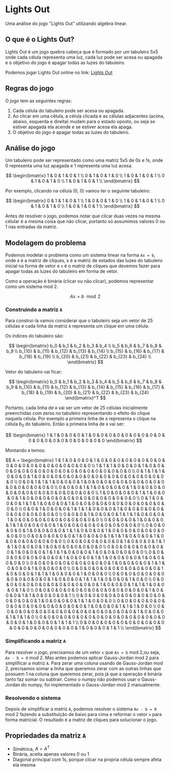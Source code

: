 # Lights Out

Uma análise do jogo "Lights Out" utilizando algebra linear.

## O que é o Lights Out?

Lights Out é um jogo quebra cabeça que é formado por um tabuleiro 5x5 onde cada célula representa uma luz, cada luz pode ser acesa ou apagada e o objetivo do jogo é apagar todas as luzes do tabuleiro.

Podemos jogar Lights Out online no link: [Lights Out](https://www.logicgamesonline.com/lightsout/)

## Regras do jogo

O jogo tem as seguintes regras:

1. Cada célula do tabuleiro pode ser acesa ou apagada.
2. Ao clicar em uma célula, a célula clicada e as células adjacentes (acima, abaixo, esquerda e direita) mudam para o estado oposto, ou seja se estiver apagada ela acende e se estiver acesa ela apaga.
3. O objetivo do jogo é apagar todas as luzes do tabuleiro.

## Análise do jogo

Um tabuleiro pode ser representado como uma matriz 5x5 de 0s e 1s, onde 0 representa uma luz apagada e 1 representa uma luz acesa.

$$
\begin{bmatrix}
1 & 0 & 1 & 0 & 1 \\
0 & 1 & 0 & 1 & 0 \\
1 & 0 & 1 & 0 & 1 \\
0 & 1 & 0 & 1 & 0 \\
1 & 0 & 1 & 0 & 1 \\
\end{bmatrix}
$$

Por exemplo, clicando na célula (0, 0) vamos ter o seguinte tabuleiro:

$$
\begin{bmatrix}
0 & 1 & 1 & 0 & 1 \\
1 & 0 & 0 & 1 & 0 \\
1 & 0 & 1 & 0 & 1 \\
0 & 1 & 0 & 1 & 0 \\
1 & 0 & 1 & 0 & 1 \\
\end{bmatrix}
$$

Antes de resolver o jogo, podemos notar que clicar duas vezes na mesma célular é a mesma coisa que não clicar, portanto só assumimos valores 0 ou 1 nas entradas da matriz.

## Modelagem do problema

Podemos modelar o problema como um sistema linear na forma `Ax = b`, onde `A` é a matriz de cliques, `b` é a matriz de estados das luzes do tabuleiro inicial na forma de vetor e `x` é o matriz de cliques que devemos fazer para apagar todas as luzes do tabuleiro em forma de vetor.

Como a operação é binária (clicar ou não clicar), podemos representar como um sistema mod 2.

$$ Ax = b \mod 2 $$

### Construindo a matriz `A`

Para construi-la vamos considerar que o tabuleiro seja um vetor de 25 células e cada linha da matriz `A` representa um clique em uma célula.

Os índices do tabuleiro são:

$$
\begin{bmatrix}
b_0 & b_1 & b_2 & b_3 & b_4 \\
b_5 & b_6 & b_7 & b_8 & b_9 \\
b_{10} & b_{11} & b_{12} & b_{13} & b_{14} \\
b_{15} & b_{16} & b_{17} & b_{18} & b_{19} \\
b_{20} & b_{21} & b_{22} & b_{23} & b_{24} \\
\end{bmatrix}
$$

Vetor do tabuleiro vai ficar:

$$
\begin{bmatrix}
b_0 & b_1 & b_2 & b_3 & b_4 & b_5 & b_6 & b_7 & b_8 & b_9 & b_{10} & b_{11} & b_{12} & b_{13} & b_{14} & b_{15} & b_{16} & b_{17} & b_{18} & b_{19} & b_{20} & b_{21} & b_{22} & b_{23} & b_{24}
\end{bmatrix}^T
$$

Portanto, cada linha de `A` vai ser um vetor de 25 células inicialmente preenchidas com zeros no tabuleiro representando o efeito do clique naquela célula. Por exemplo a primeira linha de `A` representa o clique na célula $b_0$ do tabuleiro.
Então a primeira linha de `A` vai ser:

$$
\begin{bmatrix}
1 & 1 & 0 & 0 & 0 & 1 & 0 & 0 & 0 & 0 & 0 & 0 & 0 & 0 & 0 & 0 & 0 & 0 & 0 & 0 & 0 & 0 & 0 & 0 & 0
\end{bmatrix}
$$

Montando `A` temos:

$$
A = \begin{bmatrix}
1 & 1 & 0 & 0 & 0 & 1 & 0 & 0 & 0 & 0 & 0 & 0 & 0 & 0 & 0 & 0 & 0 & 0 & 0 & 0 & 0 & 0 & 0 & 0 & 0 \\
1 & 1 & 1 & 0 & 0 & 0 & 1 & 0 & 0 & 0 & 0 & 0 & 0 & 0 & 0 & 0 & 0 & 0 & 0 & 0 & 0 & 0 & 0 & 0 & 0 \\
0 & 1 & 1 & 1 & 0 & 0 & 0 & 1 & 0 & 0 & 0 & 0 & 0 & 0 & 0 & 0 & 0 & 0 & 0 & 0 & 0 & 0 & 0 & 0 & 0 \\
0 & 0 & 1 & 1 & 1 & 0 & 0 & 0 & 1 & 0 & 0 & 0 & 0 & 0 & 0 & 0 & 0 & 0 & 0 & 0 & 0 & 0 & 0 & 0 & 0 \\
0 & 0 & 0 & 1 & 1 & 0 & 0 & 0 & 0 & 1 & 0 & 0 & 0 & 0 & 0 & 0 & 0 & 0 & 0 & 0 & 0 & 0 & 0 & 0 & 0 \\
1 & 0 & 0 & 0 & 0 & 1 & 1 & 0 & 0 & 0 & 1 & 0 & 0 & 0 & 0 & 0 & 0 & 0 & 0 & 0 & 0 & 0 & 0 & 0 & 0 \\
0 & 1 & 0 & 0 & 0 & 1 & 1 & 1 & 0 & 0 & 0 & 1 & 0 & 0 & 0 & 0 & 0 & 0 & 0 & 0 & 0 & 0 & 0 & 0 & 0 \\
0 & 0 & 1 & 0 & 0 & 0 & 1 & 1 & 1 & 0 & 0 & 0 & 1 & 0 & 0 & 0 & 0 & 0 & 0 & 0 & 0 & 0 & 0 & 0 & 0 \\
0 & 0 & 0 & 1 & 0 & 0 & 0 & 1 & 1 & 1 & 0 & 0 & 0 & 1 & 0 & 0 & 0 & 0 & 0 & 0 & 0 & 0 & 0 & 0 & 0 \\
0 & 0 & 0 & 0 & 1 & 0 & 0 & 0 & 1 & 1 & 0 & 0 & 0 & 0 & 1 & 0 & 0 & 0 & 0 & 0 & 0 & 0 & 0 & 0 & 0 \\
0 & 0 & 0 & 0 & 0 & 1 & 0 & 0 & 0 & 0 & 1 & 1 & 0 & 0 & 0 & 1 & 0 & 0 & 0 & 0 & 0 & 0 & 0 & 0 & 0 \\
0 & 0 & 0 & 0 & 0 & 0 & 1 & 0 & 0 & 0 & 1 & 1 & 1 & 0 & 0 & 0 & 1 & 0 & 0 & 0 & 0 & 0 & 0 & 0 & 0 \\
0 & 0 & 0 & 0 & 0 & 0 & 0 & 1 & 0 & 0 & 0 & 1 & 1 & 1 & 0 & 0 & 0 & 1 & 0 & 0 & 0 & 0 & 0 & 0 & 0 \\
0 & 0 & 0 & 0 & 0 & 0 & 0 & 0 & 1 & 0 & 0 & 0 & 1 & 1 & 1 & 0 & 0 & 0 & 1 & 0 & 0 & 0 & 0 & 0 & 0 \\
0 & 0 & 0 & 0 & 0 & 0 & 0 & 0 & 0 & 1 & 0 & 0 & 0 & 1 & 1 & 0 & 0 & 0 & 0 & 1 & 0 & 0 & 0 & 0 & 0 \\
0 & 0 & 0 & 0 & 0 & 0 & 0 & 0 & 0 & 0 & 1 & 0 & 0 & 0 & 0 & 1 & 1 & 0 & 0 & 0 & 1 & 0 & 0 & 0 & 0 \\
0 & 0 & 0 & 0 & 0 & 0 & 0 & 0 & 0 & 0 & 0 & 1 & 0 & 0 & 0 & 1 & 1 & 1 & 0 & 0 & 0 & 1 & 0 & 0 & 0 \\
0 & 0 & 0 & 0 & 0 & 0 & 0 & 0 & 0 & 0 & 0 & 0 & 1 & 0 & 0 & 0 & 1 & 1 & 1 & 0 & 0 & 0 & 1 & 0 & 0 \\
0 & 0 & 0 & 0 & 0 & 0 & 0 & 0 & 0 & 0 & 0 & 0 & 0 & 1 & 0 & 0 & 0 & 1 & 1 & 1 & 0 & 0 & 0 & 1 & 0 \\
0 & 0 & 0 & 0 & 0 & 0 & 0 & 0 & 0 & 0 & 0 & 0 & 0 & 0 & 1 & 0 & 0 & 0 & 1 & 1 & 0 & 0 & 0 & 0 & 1 \\
0 & 0 & 0 & 0 & 0 & 0 & 0 & 0 & 0 & 0 & 0 & 0 & 0 & 0 & 0 & 1 & 0 & 0 & 0 & 0 & 1 & 1 & 0 & 0 & 0 \\
0 & 0 & 0 & 0 & 0 & 0 & 0 & 0 & 0 & 0 & 0 & 0 & 0 & 0 & 0 & 0 & 1 & 0 & 0 & 0 & 1 & 1 & 1 & 0 & 0 \\
0 & 0 & 0 & 0 & 0 & 0 & 0 & 0 & 0 & 0 & 0 & 0 & 0 & 0 & 0 & 0 & 0 & 1 & 0 & 0 & 0 & 1 & 1 & 1 & 0 \\
0 & 0 & 0 & 0 & 0 & 0 & 0 & 0 & 0 & 0 & 0 & 0 & 0 & 0 & 0 & 0 & 0 & 0 & 1 & 0 & 0 & 0 & 1 & 1 & 1 \\
0 & 0 & 0 & 0 & 0 & 0 & 0 & 0 & 0 & 0 & 0 & 0 & 0 & 0 & 0 & 0 & 0 & 0 & 0 & 1 & 0 & 0 & 0 & 1 & 1 \\
\end{bmatrix}
$$

### Simplificando a matriz `A`

Para resolver o jogo, precisamos de um vetor `x` que `Ax = b` mod 2,ou seja, `Ax - b = 0` mod 2. Mas antes podemos aplicar Gauss-Jordan mod 2 para simplificar a matriz `A`. Para zerar uma coluna usando de Gauss-Jordan mod 2, precisamos somar a linha que queremos zerar com as outras linhas que possuem 1 na coluna que queremos zerar, pois já que a operação é binária tanto faz somar ou subtrair.
Como o numpy não podemos usar o Gauss-Jordan do numpy, foi implementado o Gauss-Jordan mod 2 manualmente.

### Resolvendo o sistema

Depois de simplificar a matriz `A`, podemos resolver o sistema `Ax - b = 0` mod 2 fazendo a substituição de baixo para cima e reformar o vetor `x` para forma matricial. O resultado é a matriz de cliques para solucionar o jogo.

## Propriedades da matriz `A`

- Simétrica, $A = A^T$
- Binária, aceita apenas valores 0 ou 1
- Diagonal principal com 1s, porque clicar na propria célula sempre afeta ela mesma
